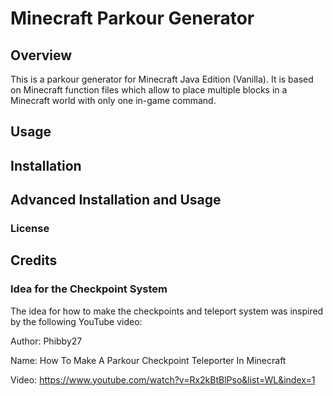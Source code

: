 # Minecraft Parkour Generator

## Overview
This is a parkour generator for Minecraft Java Edition (Vanilla). It is based on Minecraft function files which allow to place multiple blocks in a Minecraft world with only one in-game command.

## Usage

## Installation

## Advanced Installation and Usage
### License

## Credits
### Idea for the Checkpoint System
The idea for how to make the checkpoints and teleport system was inspired by the following YouTube video:

Author: Phibby27

Name: How To Make A Parkour Checkpoint Teleporter In Minecraft

Video: https://www.youtube.com/watch?v=Rx2kBtBlPso&list=WL&index=1
